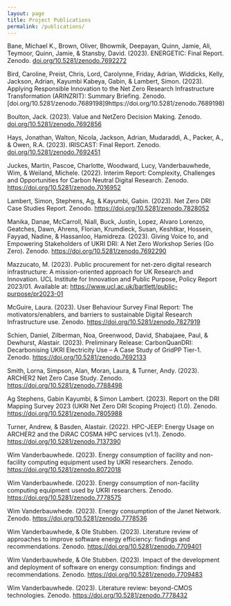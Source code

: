 ```yaml
---
layout: page
title: Project Publications
permalink: /publications/
---
```


Bane, Michael K., Brown, Oliver, Bhowmik, Deepayan, Quinn, Jamie, Ali, Teymoor, Quinn, Jamie, & Stansby, David. (2023).
ENERGETIC: Final Report. Zenodo. [doi.org/10.5281/zenodo.7692272](https://doi.org/10.5281/zenodo.7692272)

Bird, Caroline, Preist, Chris, Lord, Carolynne, Friday, Adrian, Widdicks, Kelly, Jackson, Adrian, Kayumbi Kabeya, Gabin, & Lambert, Simon. (2023). 
Applying Responsible Innovation to the Net Zero Research Infrastructure Transformation (ARINZRIT): 
Summary Briefing. Zenodo. [doi.org/10.5281/zenodo.7689198]9https://doi.org/10.5281/zenodo.7689198)

Boulton, Jack. (2023). Value and NetZero Decision Making. Zenodo. [doi.org/10.5281/zenodo.7692856](https://doi.org/10.5281/zenodo.7692856)

Hays, Jonathan, Walton, Nicola, Jackson, Adrian, Mudaraddi, A., Packer, A., & Owen, R.A. (2023). IRISCAST: Final Report. Zenodo. [doi.org/10.5281/zenodo.7692451](https://doi.org/10.5281/zenodo.7692451)

Juckes, Martin, Pascoe, Charlotte, Woodward, Lucy, Vanderbauwhede, Wim, & Weiland, Michele. (2022). Interim Report: Complexity, Challenges and Opportunities for Carbon Neutral Digital Research. Zenodo. https://doi.org/10.5281/zenodo.7016952

Lambert, Simon, Stephens, Ag, & Kayumbi, Gabin. (2023). Net Zero DRI Case Studies Report. Zenodo. https://doi.org/10.5281/zenodo.7828052

Manika, Danae, McCarroll, Niall, Buck, Justin, Lopez, Alvaro Lorenzo, Geatches, Dawn, Ahrens, Florian, Krumdieck, Susan, Keshtkar, Hossein, Fayyad, Nadine, & Hassanloo, Hamidreza. (2023). 
Giving Voice to, and Empowering Stakeholders of UKRI DRI: A Net Zero Workshop Series (Go Zero). Zenodo. https://doi.org/10.5281/zenodo.7692290

Mazzucato, M. (2023). Public procurement for net-zero digital research infrastructure: A mission-oriented approach for UK Research and Innovation. 
UCL Institute for Innovation and Public Purpose, Policy Report 2023/01. Available at: https://www.ucl.ac.uk/bartlett/public-purpose/pr2023-01

McGuire, Laura. (2023). User Behaviour Survey Final Report: The motivators/enablers, and barriers to sustainable Digital Research Infrastructure use. Zenodo. https://doi.org/10.5281/zenodo.7827919

Schien, Daniel, Zilberman, Noa, Greenwood, David, Shabajaee, Paul, & Dewhurst, Alastair. (2023). Preliminary Release: CarbonQuanDRI:
Decarbonising UKRI Electricity Use – A Case Study of GridPP Tier-1. Zenodo. https://doi.org/10.5281/zenodo.7692133

Smith, Lorna, Simpson, Alan, Moran, Laura, & Turner, Andy. (2023). ARCHER2 Net Zero Case Study. Zenodo. https://doi.org/10.5281/zenodo.7788498

Ag Stephens, Gabin Kayumbi, & Simon Lambert. (2023). Report on the DRI Mapping Survey 2023 (UKRI Net Zero DRI Scoping Project) (1.0). Zenodo. https://doi.org/10.5281/zenodo.7805988

Turner, Andrew, & Basden, Alastair. (2022). HPC-JEEP: Energy Usage on ARCHER2 and the DiRAC COSMA HPC services (v1.1). Zenodo. https://doi.org/10.5281/zenodo.7137390

Wim Vanderbauwhede. (2023). Energy consumption of facility and non-facility computing equipment used by UKRI researchers. Zenodo. https://doi.org/10.5281/zenodo.8072018

Wim Vanderbauwhede. (2023). Energy consumption of non-facility computing equipment used by UKRI researchers. Zenodo. https://doi.org/10.5281/zenodo.7778575

Wim Vanderbauwhede. (2023). Energy consumption of the Janet Network. Zenodo. https://doi.org/10.5281/zenodo.7778536

Wim Vanderbauwhede, & Ole Stubben. (2023). Literature review of approaches to improve software energy efficiency: findings and recommendations. Zenodo. https://doi.org/10.5281/zenodo.7709401

Wim Vanderbauwhede, & Ole Stubben. (2023). Impact of the development and deployment of software on energy consumption: findings and recommendations. Zenodo. https://doi.org/10.5281/zenodo.7709483

Wim Vanderbauwhede. (2023). Literature review: beyond-CMOS technologies. Zenodo. https://doi.org/10.5281/zenodo.7778432
